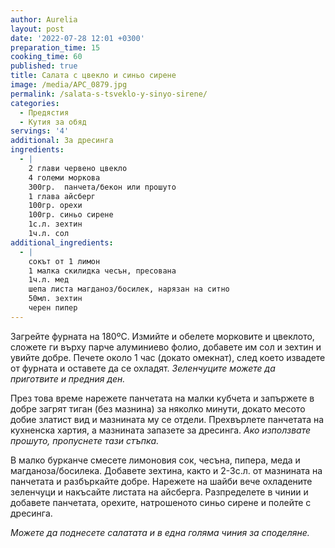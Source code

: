 ```yaml
---
author: Aurelia
layout: post
date: '2022-07-28 12:01 +0300'
preparation_time: 15
cooking_time: 60
published: true
title: Салата с цвекло и синьо сирене
image: /media/APC_0879.jpg
permalink: /salata-s-tsveklo-y-sinyo-sirene/
categories:
  - Предястия
  - Кутия за обяд
servings: '4'
additional: За дресинга
ingredients:
  - |
    2 глави червено цвекло
    4 големи моркова
    300гр.  панчета/бекон или прошуто
    1 глава айсберг
    100гр. орехи
    100гр. синьо сирене
    1с.л. зехтин
    1ч.л. сол
additional_ingredients:
  - |
    сокът от 1 лимон
    1 малка скилидка чесън, пресована
    1ч.л. мед
    шепа листа магданоз/босилек, нарязан на ситно
    50мл. зехтин
    черен пипер
---
```

Загрейте фурната на 180ºС. Измийте и обелете морковите и цвеклото, сложете ги върху парче алуминиево фолио, добавете им сол и зехтин и увийте добре. Печете около 1 час (докато омекнат), след което извадете от фурната и оставете да се охладят. _Зеленчуците можете да приготвите и предния ден._

През това време нарежете панчетата на малки кубчета и запържете в добре загрят тиган (без мазнина) за няколко минути, докато месото добие златист вид и мазнината му се отдели.  Прехвърлете панчетата на кухненска хартия, а мазнината запазете за дресинга. _Ако използвате прошуто, пропуснете тази стъпка._

В малко бурканче смесете лимоновия сок, чесъна, пипера, меда и магданоза/босилека. Добавете зехтина, както и 2-3с.л. от мазнината на панчетата и разбъркайте добре. 
Нарежете на шайби вече охладените зеленчуци и накъсайте листата на айсберга. 
Разпределете в чинии и добавете панчетата, орехите, натрошеното синьо сирене и полейте с дресинга. 

_Можете да поднесете салатата и в една голяма чиния за споделяне._